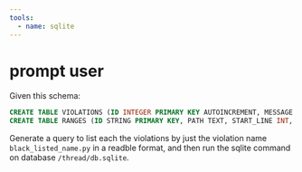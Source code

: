 ```yaml
---
tools:
  - name: sqlite
---
```


# prompt user

Given this schema:

```sql
CREATE TABLE VIOLATIONS (ID INTEGER PRIMARY KEY AUTOINCREMENT, MESSAGE TEXT, TYPE TEXT, RANGE STRING, FOREIGN KEY (RANGE) REFERENCES RANGES (ID));
CREATE TABLE RANGES (ID STRING PRIMARY KEY, PATH TEXT, START_LINE INT, END_LINE INT, START_COLUMN INT, END_COLUMN INT);
```

Generate a query to list each the violations by just the violation name `black_listed_name.py` in a readble format, and then run the sqlite command on database `/thread/db.sqlite`.
